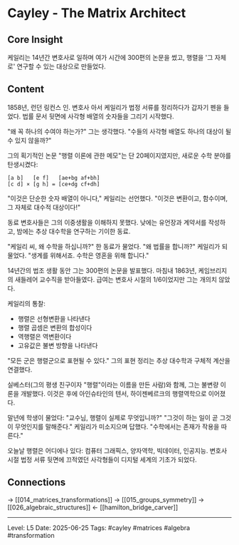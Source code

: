 # Cayley - The Matrix Architect

## Core Insight
케일리는 14년간 변호사로 일하며 여가 시간에 300편의 논문을 썼고, 행렬을 '그 자체로' 연구할 수 있는 대상으로 만들었다.

## Content
1858년, 런던 링컨스 인. 변호사 아서 케일리가 법정 서류를 정리하다가 갑자기 펜을 들었다. 법률 문서 뒷면에 사각형 배열의 숫자들을 그리기 시작했다.

"왜 꼭 하나의 수여야 하는가?" 그는 생각했다. "수들의 사각형 배열도 하나의 대상이 될 수 있지 않을까?"

그의 획기적인 논문 "행렬 이론에 관한 메모"는 단 20페이지였지만, 새로운 수학 분야를 탄생시켰다:

```
[a b]   [e f]   [ae+bg af+bh]
[c d] × [g h] = [ce+dg cf+dh]
```

"이것은 단순한 숫자 배열이 아니다," 케일리는 선언했다. "이것은 변환이고, 함수이며, 그 자체로 대수적 대상이다!"

동료 변호사들은 그의 이중생활을 이해하지 못했다. 낮에는 유언장과 계약서를 작성하고, 밤에는 추상 대수학을 연구하는 기이한 동료.

"케일리 씨, 왜 수학을 하십니까?" 한 동료가 물었다.
"왜 법률을 합니까?" 케일리가 되물었다. "생계를 위해서죠. 수학은 영혼을 위해 합니다."

14년간의 법조 생활 동안 그는 300편의 논문을 발표했다. 마침내 1863년, 케임브리지의 새들레어 교수직을 받아들였다. 급여는 변호사 시절의 1/6이었지만 그는 개의치 않았다.

케일리의 통찰:
- 행렬은 선형변환을 나타낸다
- 행렬 곱셈은 변환의 합성이다  
- 역행렬은 역변환이다
- 고유값은 불변 방향을 나타낸다

"모든 군은 행렬군으로 표현될 수 있다." 그의 표현 정리는 추상 대수학과 구체적 계산을 연결했다.

실베스터(그의 평생 친구이자 "행렬"이라는 이름을 만든 사람)와 함께, 그는 불변량 이론을 개발했다. 이것은 후에 아인슈타인의 텐서, 하이젠베르크의 행렬역학으로 이어졌다.

말년에 학생이 물었다: "교수님, 행렬이 실제로 무엇입니까?"
"그것이 하는 일이 곧 그것이 무엇인지를 말해준다." 케일리가 미소지으며 답했다. "수학에서는 존재가 작용을 따른다."

오늘날 행렬은 어디에나 있다: 컴퓨터 그래픽스, 양자역학, 빅데이터, 인공지능. 변호사 시절 법정 서류 뒷면에 끄적였던 사각형들이 디지털 세계의 기초가 되었다.

## Connections
→ [[014_matrices_transformations]]
→ [[015_groups_symmetry]]
→ [[026_algebraic_structures]]
← [[hamilton_bridge_carver]]

---
Level: L5
Date: 2025-06-25
Tags: #cayley #matrices #algebra #transformation